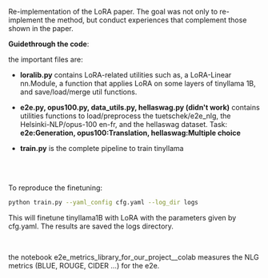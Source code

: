 Re-implementation of the LoRA paper. The goal was not only to re-implement the method, but conduct experiences that complement those shown in the paper.


**Guidethrough the code**:

the important files are:
- **loralib.py** contains LoRA-related utilities such as, a LoRA-Linear nn.Module, a function that applies LoRA on some layers of tinyllama 1B, and save/load/merge util functions.

- **e2e.py, opus100.py, data_utils.py, hellaswag.py (didn't work)** contains utilities functions to load/preprocess the tuetschek/e2e_nlg, the Helsinki-NLP/opus-100 en-fr, and the hellaswag dataset. Task: **e2e:Generation, opus100:Translation, hellaswag:Multiple choice**
  
- **train.py** is the complete pipeline to train tinyllama

<br>
<br>

To reproduce the finetuning:

```bash
python train.py --yaml_config cfg.yaml --log_dir logs
```

This will finetune tinyllama1B with LoRA with the parameters given by cfg.yaml. The results are saved the logs directory.

<br>

the notebook e2e_metrics_library_for_our_project__colab measures the NLG metrics (BLUE, ROUGE, CIDER ...) for the e2e.

